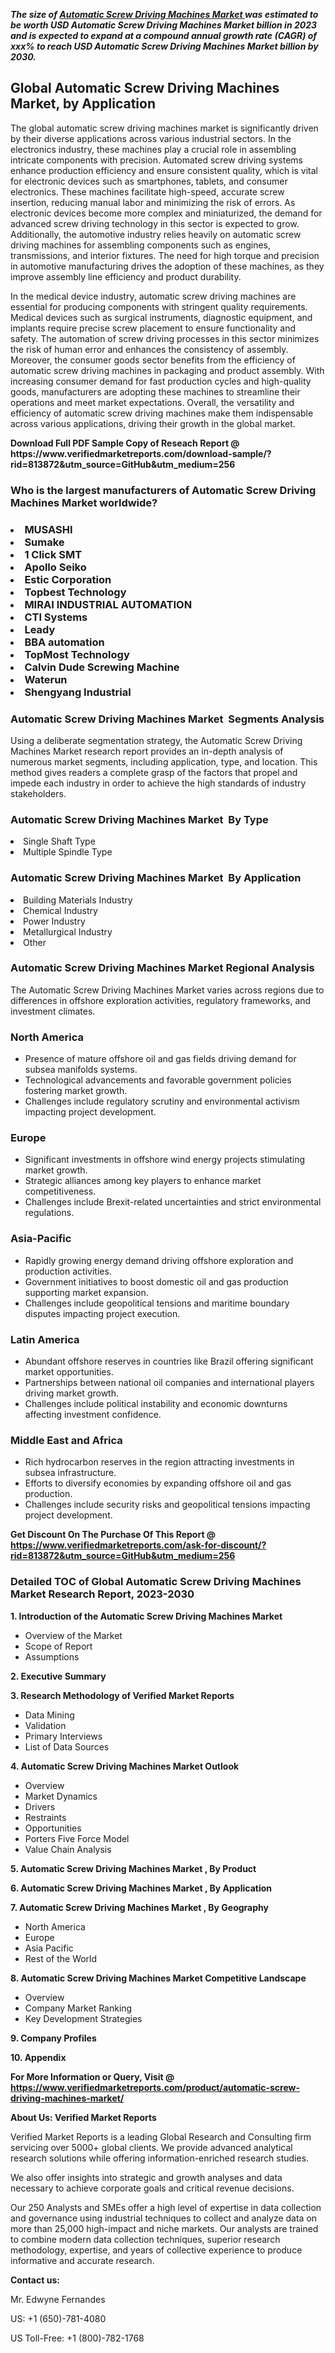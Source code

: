 <p><em><strong>The size of <a href="https://www.verifiedmarketreports.com/download-sample/?rid=813872&utm_source=GitHub&utm_medium=256" target="_blank">Automatic Screw Driving Machines Market </a> was estimated to be worth USD Automatic Screw Driving Machines Market billion in 2023 and is expected to expand at a compound annual growth rate (CAGR) of xxx% to reach USD Automatic Screw Driving Machines Market billion by 2030.</strong></em><br /><h2>Global Automatic Screw Driving Machines Market, by Application</h2><p>The global automatic screw driving machines market is significantly driven by their diverse applications across various industrial sectors. In the electronics industry, these machines play a crucial role in assembling intricate components with precision. Automated screw driving systems enhance production efficiency and ensure consistent quality, which is vital for electronic devices such as smartphones, tablets, and consumer electronics. These machines facilitate high-speed, accurate screw insertion, reducing manual labor and minimizing the risk of errors. As electronic devices become more complex and miniaturized, the demand for advanced screw driving technology in this sector is expected to grow. Additionally, the automotive industry relies heavily on automatic screw driving machines for assembling components such as engines, transmissions, and interior fixtures. The need for high torque and precision in automotive manufacturing drives the adoption of these machines, as they improve assembly line efficiency and product durability.</p><p>In the medical device industry, automatic screw driving machines are essential for producing components with stringent quality requirements. Medical devices such as surgical instruments, diagnostic equipment, and implants require precise screw placement to ensure functionality and safety. The automation of screw driving processes in this sector minimizes the risk of human error and enhances the consistency of assembly. Moreover, the consumer goods sector benefits from the efficiency of automatic screw driving machines in packaging and product assembly. With increasing consumer demand for fast production cycles and high-quality goods, manufacturers are adopting these machines to streamline their operations and meet market expectations. Overall, the versatility and efficiency of automatic screw driving machines make them indispensable across various applications, driving their growth in the global market.</p></p><p id="" class=""><strong>Download Full PDF Sample Copy of Reseach Report @ <a target="">https://www.verifiedmarketreports.com/download-sample/?rid=813872&utm_source=GitHub&utm_medium=256</a></strong></p><h3 id="" class="">Who is the largest manufacturers of&nbsp;Automatic Screw Driving Machines Market worldwide?</h3><h3 class=""></Li><Li>MUSASHI</Li><Li> Sumake</Li><Li> 1 Click SMT</Li><Li> Apollo Seiko</Li><Li> Estic Corporation</Li><Li> Topbest Technology</Li><Li> MIRAI INDUSTRIAL AUTOMATION</Li><Li> CTI Systems</Li><Li> Leady</Li><Li> BBA automation</Li><Li> TopMost Technology</Li><Li> Calvin Dude Screwing Machine</Li><Li> Waterun</Li><Li> Shengyang Industrial</h3><h3 id="" class="">Automatic Screw Driving Machines Market &nbsp;Segments Analysis</h3><p id="" class="">Using a deliberate segmentation strategy, the Automatic Screw Driving Machines Market research report provides an in-depth analysis of numerous market segments, including application, type, and location. This method gives readers a complete grasp of the factors that propel and impede each industry in order to achieve the high standards of industry stakeholders.</p><h3 id="" class="">Automatic Screw Driving Machines Market &nbsp;By Type</h3><p></Li><Li>Single Shaft Type</Li><Li> Multiple Spindle Type</p><h3 id="" class="">Automatic Screw Driving Machines Market &nbsp;By Application</h3><p class=""></Li><Li>Building Materials Industry</Li><Li> Chemical Industry</Li><Li> Power Industry</Li><Li> Metallurgical Industry</Li><Li> Other</p><h3 id="" class="">Automatic Screw Driving Machines Market Regional Analysis</h3><p id="" class="">The Automatic Screw Driving Machines Market varies across regions due to differences in offshore exploration activities, regulatory frameworks, and investment climates.</p><h3 id="" class="">North America</h3><ul><li>Presence of mature offshore oil and gas fields driving demand for subsea manifolds systems.</li><li>Technological advancements and favorable government policies fostering market growth.</li><li>Challenges include regulatory scrutiny and environmental activism impacting project development.</li></ul><h3 id="" class="">Europe</h3><ul><li>Significant investments in offshore wind energy projects stimulating market growth.</li><li>Strategic alliances among key players to enhance market competitiveness.</li><li>Challenges include Brexit-related uncertainties and strict environmental regulations.</li></ul><h3 id="" class="">Asia-Pacific</h3><ul><li>Rapidly growing energy demand driving offshore exploration and production activities.</li><li>Government initiatives to boost domestic oil and gas production supporting market expansion.</li><li>Challenges include geopolitical tensions and maritime boundary disputes impacting project execution.</li></ul><h3 id="" class="">Latin America</h3><ul><li>Abundant offshore reserves in countries like Brazil offering significant market opportunities.</li><li>Partnerships between national oil companies and international players driving market growth.</li><li>Challenges include political instability and economic downturns affecting investment confidence.</li></ul><h3 id="" class="">Middle East and Africa</h3><ul><li>Rich hydrocarbon reserves in the region attracting investments in subsea infrastructure.</li><li>Efforts to diversify economies by expanding offshore oil and gas production.</li><li>Challenges include security risks and geopolitical tensions impacting project development.</li></ul><p id="" class=""><strong>Get Discount On The Purchase Of This Report @ <a href="https://www.verifiedmarketreports.com/ask-for-discount/?rid=813872&utm_source=GitHub&utm_medium=256" target="_blank">https://www.verifiedmarketreports.com/ask-for-discount/?rid=813872&utm_source=GitHub&utm_medium=256</a></strong></p><h3 id="" class="">Detailed TOC of Global Automatic Screw Driving Machines Market Research Report, 2023-2030</h3><p id="" class=""><strong>1. Introduction of the Automatic Screw Driving Machines Market </strong></p><ul><li>Overview of the Market</li><li>Scope of Report</li><li>Assumptions</li></ul><p id="" class=""><strong>2. Executive Summary</strong></p><p id="" class=""><strong>3. Research Methodology of Verified Market Reports</strong></p><ul><li>Data Mining</li><li>Validation</li><li>Primary Interviews</li><li>List of Data Sources</li></ul><p id="" class=""><strong>4. Automatic Screw Driving Machines Market Outlook</strong></p><ul><li>Overview</li><li>Market Dynamics</li><li>Drivers</li><li>Restraints</li><li>Opportunities</li><li>Porters Five Force Model</li><li>Value Chain Analysis</li></ul><p id="" class=""><strong>5. Automatic Screw Driving Machines Market , By Product</strong></p><p id="" class=""><strong>6. Automatic Screw Driving Machines Market , By Application</strong></p><p id="" class=""><strong>7. Automatic Screw Driving Machines Market , By Geography</strong></p><ul><li>North America</li><li>Europe</li><li>Asia Pacific</li><li>Rest of the World</li></ul><p id="" class=""><strong>8. Automatic Screw Driving Machines Market Competitive Landscape</strong></p><ul><li>Overview</li><li>Company Market Ranking</li><li>Key Development Strategies</li></ul><p id="" class=""><strong>9. Company Profiles</strong></p><p id="" class=""><strong>10. Appendix</strong></p><p id="" class=""><strong>For More Information or Query, Visit @ <a href="https://www.verifiedmarketreports.com/product/automatic-screw-driving-machines-market/" target="_blank">https://www.verifiedmarketreports.com/product/automatic-screw-driving-machines-market/</a></strong></p><p id="" class=""><strong>About Us: Verified Market Reports</strong></p><p id="" class="">Verified Market Reports is a leading Global Research and Consulting firm servicing over 5000+ global clients. We provide advanced analytical research solutions while offering information-enriched research studies.</p><p id="" class="">We also offer insights into strategic and growth analyses and data necessary to achieve corporate goals and critical revenue decisions.</p><p id="" class="">Our 250 Analysts and SMEs offer a high level of expertise in data collection and governance using industrial techniques to collect and analyze data on more than 25,000 high-impact and niche markets. Our analysts are trained to combine modern data collection techniques, superior research methodology, expertise, and years of collective experience to produce informative and accurate research.</p><p id="" class=""><strong>Contact us:</strong></p><p id="" class="">Mr. Edwyne Fernandes</p><p id="" class="">US: +1 (650)-781-4080</p><p id="" class="">US Toll-Free: +1 (800)-782-1768</p>
